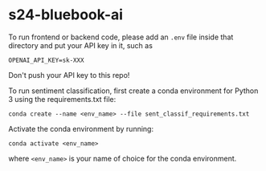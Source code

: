 # s24-bluebook-ai
To run frontend or backend code, please add an `.env` file inside that directory and put your API key in it, such as
```
OPENAI_API_KEY=sk-XXX
```
Don't push your API key to this repo!

To run sentiment classification, first create a conda environment for Python 3 using the requirements.txt file:
```
conda create --name <env_name> --file sent_classif_requirements.txt
```
Activate the conda environment by running:
```
conda activate <env_name>
```
where `<env_name>` is your name of choice for the conda environment.
